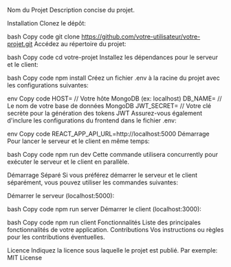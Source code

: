 Nom du Projet
Description concise du projet.

Installation
Clonez le dépôt:

bash
Copy code
git clone https://github.com/votre-utilisateur/votre-projet.git
Accédez au répertoire du projet:

bash
Copy code
cd votre-projet
Installez les dépendances pour le serveur et le client:

bash
Copy code
npm install
Créez un fichier .env à la racine du projet avec les configurations suivantes:

env
Copy code
HOST= // Votre hôte MongoDB (ex: localhost)
DB_NAME= // Le nom de votre base de données MongoDB
JWT_SECRET= // Votre clé secrète pour la génération des tokens JWT
Assurez-vous également d'inclure les configurations du frontend dans le fichier .env:

env
Copy code
REACT_APP_API_URL=http://localhost:5000
Démarrage
Pour lancer le serveur et le client en même temps:

bash
Copy code
npm run dev
Cette commande utilisera concurrently pour exécuter le serveur et le client en parallèle.

Démarrage Séparé
Si vous préférez démarrer le serveur et le client séparément, vous pouvez utiliser les commandes suivantes:

Démarrer le serveur (localhost:5000):

bash
Copy code
npm run server
Démarrer le client (localhost:3000):

bash
Copy code
npm run client
Fonctionnalités
Liste des principales fonctionnalités de votre application.
Contributions
Vos instructions ou règles pour les contributions éventuelles.

Licence
Indiquez la licence sous laquelle le projet est publié. Par exemple: MIT License
